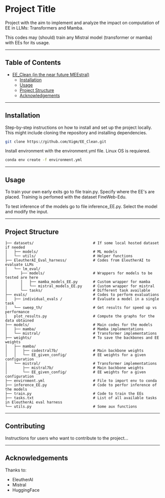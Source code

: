 # Project Title

Project with the aim to implement and analyze the impact on computation of EE in LLMs: Transformers and Mamba.

This codes may (should) train any Mistral model (transformer or mamba) with EEs for its usage.

---

## Table of Contents
- [EE_Clean (in the near future MEEstral)](#project-title)
    - [Installation](#installation)
    - [Usage](#usage)
    <!-- - [Features](#features) -->
    - [Project Structure](#project-structure)
    - [Acknowledgements](#acknowledgements)

---

## Installation
Step-by-step instructions on how to install and set up the project locally. This might include cloning the repository and installing dependencies.

```bash
git clone https://github.com/Xigm/EE_Clean.git
```

Install environment with the environment.yml file. Linux OS is requiered.

```bash
conda env create -f environment.yml
```


---

## Usage

To train your own early exits go to file train.py. Specify where the EE's are placed. Training is perfomed with the dataset FineWeb-Edu.

To test inference of the models go to file inference_EE.py. Select the model and modify the input.

---

<!-- ## Features
Highlight the main features of your project. What makes it special? This is a good place to bullet out the key functionality or purpose of the code.

- Feature 1
- Feature 2
- Feature 3

--- -->

## Project Structure


```
├── datasets/                           # If some local hosted dataset if needed
│   ├── models/                         # ML models
│   └── utils/                          # Helper functions
├── EleutherAI_Eval_harness/            # Codes from EleutherAI to evaluate LLMs
│   └── lm_eval/                        
│      ├── models/                      # Wrappers for models to be tested are here
│      │   ├── mamba_models_EE.py       # Custom wrapper for mamba 
│      │   └── mistral_models_EE.py     # Custom wrapper for mistral
│      └── tasks/                       # Different task available
├── evals/                              # Codes to perform evaluations
│   ├── individual_evals /              # Evaluate a model in a single task
│   └── sweep_th/                       # Get results for speed up vs performance
│   plot_results.py                     # Compute the graphs for the data obtained
├── models/                             # Main codes for the models
│   ├── mamba/                          # Mamba implementations
│   └── mistral/                        # Transformer implementations
├── weights/                            # To save the backbones and EE weights
│   ├── mamba/                           
│   │   ├── codestral7b/                # Main backbone weights
│   │   └── EE_given_config/            # EE weights for a given configuration
│   └── mistral/                        # Transformer implementations
│       ├── mistral7b/                  # Main backbone weights
│       └── EE_given_config/            # EE weights for a given configuration
├── envirnment.yml                      # File to import env to conda
├── inference_EE.py                     # Code to perfor inference of the models
├── train.py                            # Code to train the EEs
├── tasks.txt                           # List of all available tasks in EleutherAi eval harness
└── utils.py                            # Some aux functions
```

---

## Contributing
Instructions for users who want to contribute to the project...

---

## Acknowledgements

Thanks to:

* EleutherAI
* Mistral
* HuggingFace
